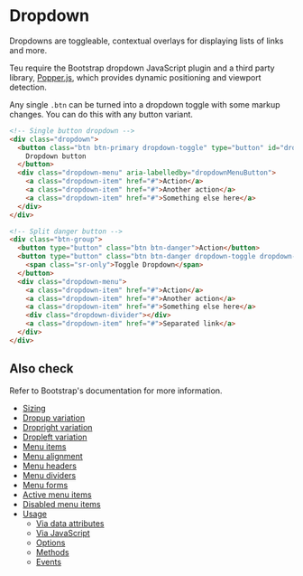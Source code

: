 # Dropdown

<p class="lead">Dropdowns are toggleable, contextual overlays for displaying lists of links and more.</p>

Teu require the Bootstrap dropdown JavaScript plugin and a third party library, [Popper.js](https://popper.js.org/), which provides dynamic positioning and viewport detection.

Any single `.btn` can be turned into a dropdown toggle with some markup changes. You can do this with any button variant.

<!-- STORY -->

```html
<!-- Single button dropdown -->
<div class="dropdown">
  <button class="btn btn-primary dropdown-toggle" type="button" id="dropdownMenuButton" data-toggle="dropdown" aria-haspopup="true" aria-expanded="false">
    Dropdown button
  </button>
  <div class="dropdown-menu" aria-labelledby="dropdownMenuButton">
    <a class="dropdown-item" href="#">Action</a>
    <a class="dropdown-item" href="#">Another action</a>
    <a class="dropdown-item" href="#">Something else here</a>
  </div>
</div>

<!-- Split danger button -->
<div class="btn-group">
  <button type="button" class="btn btn-danger">Action</button>
  <button type="button" class="btn btn-danger dropdown-toggle dropdown-toggle-split" data-toggle="dropdown" aria-haspopup="true" aria-expanded="false">
    <span class="sr-only">Toggle Dropdown</span>
  </button>
  <div class="dropdown-menu">
    <a class="dropdown-item" href="#">Action</a>
    <a class="dropdown-item" href="#">Another action</a>
    <a class="dropdown-item" href="#">Something else here</a>
    <div class="dropdown-divider"></div>
    <a class="dropdown-item" href="#">Separated link</a>
  </div>
</div>
```

## Also check

Refer to Bootstrap's documentation for more information.

* [Sizing][0]
* [Dropup variation][1]
* [Dropright variation][2]
* [Dropleft variation][3]
* [Menu items][4]
* [Menu alignment][5]
* [Menu headers][6]
* [Menu dividers][7]
* [Menu forms][8]
* [Active menu items][9]
* [Disabled menu items][10]
* [Usage][11]
  * [Via data attributes][12]
  * [Via JavaScript][13]
  * [Options][14]
  * [Methods][15]
  * [Events][16]

[0]: https://getbootstrap.com/docs/4.0/components/dropdowns/#sizing
[1]: https://getbootstrap.com/docs/4.0/components/dropdowns/#dropup-variation
[2]: https://getbootstrap.com/docs/4.0/components/dropdowns/#dropright-variation
[3]: https://getbootstrap.com/docs/4.0/components/dropdowns/#dropleft-variation
[4]: https://getbootstrap.com/docs/4.0/components/dropdowns/#menu-items
[5]: https://getbootstrap.com/docs/4.0/components/dropdowns/#menu-alignment
[6]: https://getbootstrap.com/docs/4.0/components/dropdowns/#menu-headers
[7]: https://getbootstrap.com/docs/4.0/components/dropdowns/#menu-dividers
[8]: https://getbootstrap.com/docs/4.0/components/dropdowns/#menu-forms
[9]: https://getbootstrap.com/docs/4.0/components/dropdowns/#active-menu-items
[10]: https://getbootstrap.com/docs/4.0/components/dropdowns/#disabled-menu-items
[11]: https://getbootstrap.com/docs/4.0/components/dropdowns/#usage
[12]: https://getbootstrap.com/docs/4.0/components/dropdowns/#via-data-attributes
[13]: https://getbootstrap.com/docs/4.0/components/dropdowns/#via-javascript
[14]: https://getbootstrap.com/docs/4.0/components/dropdowns/#options
[15]: https://getbootstrap.com/docs/4.0/components/dropdowns/#methods
[16]: https://getbootstrap.com/docs/4.0/components/dropdowns/#events
